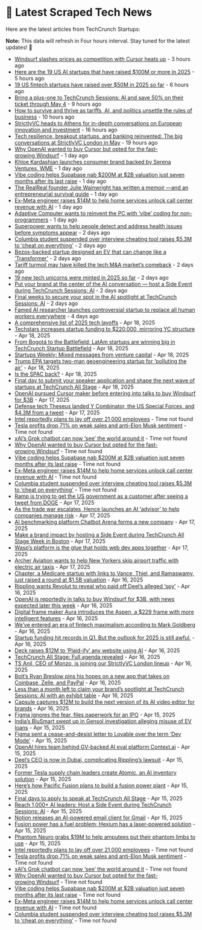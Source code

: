 
# 📰 Latest Scraped Tech News

Here are the latest articles from TechCrunch Startups:

**Note:** This data will refresh in Four hours interval. Stay tuned for the latest updates! 🔄
- [Windsurf slashes prices as competition with Cursor heats up](https://techcrunch.com/2025/04/23/windsurf-slashes-prices-as-competition-with-cursor-heats-up/) - 3 hours ago
- [Here are the 19 US AI startups that have raised $100M or more in 2025](https://techcrunch.com/2025/04/23/here-are-the-19-us-ai-startups-that-have-raised-100m-or-more-in-2025/) - 5 hours ago
- [19 US fintech startups have raised over $50M in 2025 so far](https://techcrunch.com/2025/04/23/19-us-fintech-startups-have-raised-over-50m-in-2025-so-far/) - 6 hours ago
- [Bring a plus-one to TechCrunch Sessions: AI and save 50% on their ticket through May 4](https://techcrunch.com/2025/04/23/bring-a-plus-one-to-techcrunch-sessions-ai-and-save-50-on-their-ticket-through-may-4/) - 9 hours ago
- [How to survive and thrive as tariffs, AI, and politics unsettle the rules of business](https://techcrunch.com/podcast/how-to-survive-and-thrive-as-tariffs-ai-and-politics-unsettle-the-rules-of-business/) - 10 hours ago
- [StrictlyVC heads to Athens for in-depth conversations on European innovation and investment](https://techcrunch.com/2025/04/23/strictlyvc-heads-to-athens-for-in-depth-conversations-on-european-innovation-and-investment/) - 16 hours ago
- [Tech resilience, breakout startups, and banking reinvented: The big conversations at StrictlyVC London in May](https://techcrunch.com/2025/04/22/how-to-build-resilient-tech-nazo-moosa-of-paladin-talks-cyber-ai-and-deep-tech-at-strictlyvc-london/) - 19 hours ago
- [Why OpenAI wanted to buy Cursor but opted for the fast-growing Windsurf](https://techcrunch.com/2025/04/22/why-openai-wanted-to-buy-cursor-but-opted-for-the-fast-growing-windsurf/) - 1 day ago
- [Khloe Kardashian launches consumer brand backed by Serena Ventures, WME](https://techcrunch.com/2025/04/22/khloe-kardashian-launches-consumer-brand-backed-by-serena-ventures-wme/) - 1 day ago
- [Vibe coding helps Supabase nab $200M at $2B valuation just seven months after its last raise](https://techcrunch.com/2025/04/22/vibe-coding-helps-supabase-nab-200m-at-2b-valuation-just-seven-months-after-its-last-raise/) - 1 day ago
- [The RealReal founder Julie Wainwright has written a memoir —and an entrepreneurial survival guide](https://techcrunch.com/podcast/the-realreal-founder-julie-wainwright-has-written-a-memoir-and-an-entrepreneurial-survival-guide/) - 1 day ago
- [Ex-Meta engineer raises $14M to help home services unlock call center revenue with AI](https://techcrunch.com/2025/04/22/ex-meta-engineer-raises-14m-for-lace-an-ai-powered-revenue-generation-software-startup/) - 1 day ago
- [Adaptive Computer wants to reinvent the PC with ‘vibe’ coding for non-programmers](https://techcrunch.com/2025/04/22/adaptive-computer-wants-to-reinvent-the-pc-with-vibe-coding-for-non-programmers/) - 1 day ago
- [Superpower wants to help people detect and address health issues before symptoms appear](https://techcrunch.com/2025/04/22/superpower-wants-to-help-people-detect-and-address-health-issues-before-symptoms-appear/) - 2 days ago
- [Columbia student suspended over interview cheating tool raises $5.3M to ‘cheat on everything’](https://techcrunch.com/2025/04/21/columbia-student-suspended-over-interview-cheating-tool-raises-5-3m-to-cheat-on-everything/) - 2 days ago
- [Bezos-backed startup designed an EV that can change like a ‘Transformer’](https://techcrunch.com/2025/04/21/bezos-backed-startup-designed-an-ev-that-can-change-like-a-transformer/) - 2 days ago
- [Tariff turmoil may have killed the tech M&A market’s comeback](https://techcrunch.com/2025/04/21/tariff-turmoil-may-have-killed-the-tech-ma-markets-comeback/) - 2 days ago
- [19 new tech unicorns were minted in 2025 so far](https://techcrunch.com/2025/04/21/7-new-tech-unicorns-were-minted-in-2025-so-far/) - 2 days ago
- [Put your brand at the center of the AI conversation — host a Side Event during TechCrunch Sessions: AI](https://techcrunch.com/2025/04/21/put-your-brand-at-the-center-of-the-ai-conversation-host-a-side-event-during-techcrunch-sessions-ai/) - 2 days ago
- [Final weeks to secure your spot in the AI spotlight at TechCrunch Sessions: AI](https://techcrunch.com/2025/04/21/final-weeks-to-secure-your-spot-in-the-ai-spotlight-at-techcrunch-sessions-ai/) - 2 days ago
- [Famed AI researcher launches controversial startup to replace all human workers everywhere](https://techcrunch.com/2025/04/19/famed-ai-researcher-launches-controversial-startup-to-replace-all-human-workers-everywhere/) - 4 days ago
- [A comprehensive list of 2025 tech layoffs](https://techcrunch.com/2025/04/18/tech-layoffs-2025-list/) - Apr 18, 2025
- [Techstars increases startup funding to $220,000, mirroring YC structure](https://techcrunch.com/2025/04/18/techstars-increases-startup-funding-to-220000-mirroring-yc-structure/) - Apr 18, 2025
- [From Bogotá to the Battlefield: LatAm startups are winning big in TechCrunch Startup Battlefield](https://techcrunch.com/2025/04/18/from-bogota-to-the-battlefield-latam-startups-are-winning-big/) - Apr 18, 2025
- [Startups Weekly: Mixed messages from venture capital](https://techcrunch.com/2025/04/18/startups-weekly-mixed-messages-from-venture-capital/) - Apr 18, 2025
- [Trump EPA targets two-man geoengineering startup for ‘polluting the air’](https://techcrunch.com/2025/04/18/trump-epa-targets-two-man-geoengineering-startup-for-polluting-the-air/) - Apr 18, 2025
- [Is the SPAC back?](https://techcrunch.com/podcast/is-the-spac-back/) - Apr 18, 2025
- [Final day to submit your speaker application and shape the next wave of startups at TechCrunch All Stage](https://techcrunch.com/2025/04/18/final-day-to-submit-your-speaker-application-and-shape-the-next-wave-of-startups-at-techcrunch-all-stage/) - Apr 18, 2025
- [OpenAI pursued Cursor maker before entering into talks to buy Windsurf for $3B](https://techcrunch.com/2025/04/17/openai-pursued-cursor-maker-before-entering-into-talks-to-buy-windsurf-for-3b/) - Apr 17, 2025
- [Defense tech Theseus landed Y Combinator, the US Special Forces, and $4.3M from a tweet](https://techcrunch.com/2025/04/17/defense-tech-theseus-landed-y-combinator-the-us-special-forces-and-4-3m-from-a-tweet/) - Apr 17, 2025
- [Intel reportedly plans to lay off over 21,000 employees](https://techcrunch.com/2025/04/22/intel-reportedly-plans-to-lay-off-over-21000-employees/) - Time not found
- [Tesla profits drop 71% on weak sales and anti-Elon Musk sentiment](https://techcrunch.com/2025/04/22/tesla-profits-drop-71-on-weak-sales-and-anti-elon-musk-sentiment/) - Time not found
- [xAI’s Grok chatbot can now ‘see’ the world around it](https://techcrunch.com/2025/04/22/xais-grok-chatbot-can-now-see-the-world-around-it/) - Time not found
- [Why OpenAI wanted to buy Cursor but opted for the fast-growing Windsurf](https://techcrunch.com/2025/04/22/why-openai-wanted-to-buy-cursor-but-opted-for-the-fast-growing-windsurf/) - Time not found
- [Vibe coding helps Supabase nab $200M at $2B valuation just seven months after its last raise](https://techcrunch.com/2025/04/22/vibe-coding-helps-supabase-nab-200m-at-2b-valuation-just-seven-months-after-its-last-raise/) - Time not found
- [Ex-Meta engineer raises $14M to help home services unlock call center revenue with AI](https://techcrunch.com/2025/04/22/ex-meta-engineer-raises-14m-for-lace-an-ai-powered-revenue-generation-software-startup/) - Time not found
- [Columbia student suspended over interview cheating tool raises $5.3M to ‘cheat on everything’](https://techcrunch.com/2025/04/21/columbia-student-suspended-over-interview-cheating-tool-raises-5-3m-to-cheat-on-everything/) - Time not found
- [Ramp is trying to get the US government as a customer after seeing a tweet from DOGE](https://techcrunch.com/2025/04/17/ramp-is-trying-to-get-the-us-government-as-a-customer-after-seeing-a-tweet-from-doge/) - Apr 17, 2025
- [As the trade war escalates, Hence launches an AI ‘advisor’ to help companies manage risk](https://techcrunch.com/2025/04/17/as-the-trade-war-escalates-hence-launches-an-ai-advisor-to-help-companies-manage-risk/) - Apr 17, 2025
- [AI benchmarking platform Chatbot Arena forms a new company](https://techcrunch.com/2025/04/17/ai-benchmarking-platform-chatbot-arena-forms-a-new-company/) - Apr 17, 2025
- [Make a brand impact by hosting a Side Event during TechCrunch All Stage Week in Boston](https://techcrunch.com/2025/04/17/make-a-brand-impact-by-hosting-a-side-event-during-techcrunch-all-stage-week-in-boston/) - Apr 17, 2025
- [Wasp’s platform is the glue that holds web dev apps together](https://techcrunch.com/2025/04/17/wasps-platform-is-the-glue-that-holds-web-apps-together/) - Apr 17, 2025
- [Archer Aviation wants to help New Yorkers skip airport traffic with electric air taxis](https://techcrunch.com/2025/04/17/archer-aviation-wants-to-help-new-yorkers-skip-airport-traffic-with-electric-air-taxis/) - Apr 17, 2025
- [Chapter, a Medicare startup with links to Vance, Thiel, and Ramaswamy, just raised a round at $1.5B valuation](https://techcrunch.com/2025/04/16/chapter-a-medicare-startup-with-links-to-vance-thiel-and-ramaswamy-just-raised-a-round-at-1-5b-valuation/) - Apr 16, 2025
- [Rippling wants Revolut to reveal who paid off Deel’s alleged ‘spy’](https://techcrunch.com/2025/04/16/rippling-wants-uk-fintech-revolut-to-reveal-who-paid-off-deels-alleged-spy/) - Apr 16, 2025
- [OpenAI is reportedly in talks to buy Windsurf for $3B, with news expected later this week](https://techcrunch.com/2025/04/16/openai-is-reportedly-in-talks-to-buy-windsurf-for-3b-with-news-expected-later-this-week/) - Apr 16, 2025
- [Digital frame maker Aura introduces the Aspen, a $229 frame with more intelligent features](https://techcrunch.com/2025/04/16/digital-frame-maker-aura-introduces-the-aspen-a-229-frame-with-more-intelligent-features/) - Apr 16, 2025
- [We’ve entered an era of fintech maximalism according to Mark Goldberg](https://techcrunch.com/podcast/weve-entered-an-era-of-fintech-maximalism-according-to-mark-goldberg/) - Apr 16, 2025
- [Startup funding hit records in Q1. But the outlook for 2025 is still awful.](https://techcrunch.com/2025/04/16/startup-funding-hit-records-in-q1-but-the-outlook-for-2025-is-still-awful/) - Apr 16, 2025
- [Deck raises $12M to ‘Plaid-ify’ any website using AI](https://techcrunch.com/2025/04/16/deck-raises-12m-to-plaid-ify-any-website-using-ai/) - Apr 16, 2025
- [TechCrunch All Stage: Full agenda revealed](https://techcrunch.com/2025/04/16/techcrunch-all-stage-full-agenda-revealed/) - Apr 16, 2025
- [TS Anil, CEO of Monzo, is joining our StrictlyVC London lineup](https://techcrunch.com/2025/04/16/ts-anil-ceo-of-monzo-is-joining-our-strictlyvc-london-lineup/) - Apr 16, 2025
- [Bolt’s Ryan Breslow pins his hopes on a new app that takes on Coinbase, Zelle, and PayPal](https://techcrunch.com/2025/04/16/bolts-ryan-breslow-pins-his-hopes-on-a-new-app-that-takes-on-coinbase-zelle-and-paypal/) - Apr 16, 2025
- [Less than a month left to claim your brand’s spotlight at TechCrunch Sessions: AI with an exhibit table](https://techcrunch.com/2025/04/16/less-than-a-month-left-to-claim-your-brands-spotlight-at-techcrunch-sessions-ai-with-an-exhibit-table/) - Apr 16, 2025
- [Capsule captures $12M to build the next version of its AI video editor for brands](https://techcrunch.com/2025/04/16/capsule-captures-12m-to-build-the-next-version-of-its-ai-video-editor-for-brands/) - Apr 16, 2025
- [Figma ignores the fear, files paperwork for an IPO](https://techcrunch.com/2025/04/15/figma-ignores-the-fear-files-paperwork-for-an-ipo/) - Apr 15, 2025
- [India’s BluSmart swept up in Gensol investigation alleging misuse of EV loans](https://techcrunch.com/2025/04/15/indian-ride-hailing-startup-blusmart-swept-up-in-gensol-investigation-alleging-misuse-of-ev-loans/) - Apr 15, 2025
- [Figma sent a cease-and-desist letter to Lovable over the term ‘Dev Mode’](https://techcrunch.com/2025/04/15/figma-sent-a-cease-and-desist-letter-to-lovable-over-the-term-dev-mode/) - Apr 15, 2025
- [OpenAI hires team behind GV-backed AI eval platform Context.ai](https://techcrunch.com/2025/04/15/openai-hires-team-behind-gv-backed-ai-eval-platform-context-ai/) - Apr 15, 2025
- [Deel’s CEO is now in Dubai, complicating Rippling’s lawsuit](https://techcrunch.com/2025/04/15/deels-ceo-is-now-in-dubai-complicating-ripplings-lawsuit/) - Apr 15, 2025
- [Former Tesla supply chain leaders create Atomic, an AI inventory solution](https://techcrunch.com/2025/04/15/former-tesla-supply-chain-leaders-create-atomic-an-ai-inventory-solution/) - Apr 15, 2025
- [Here’s how Pacific Fusion plans to build a fusion power plant](https://techcrunch.com/2025/04/15/heres-how-pacific-fusion-plans-to-build-a-fusion-power-plant/) - Apr 15, 2025
- [Final days to apply to speak at TechCrunch All Stage](https://techcrunch.com/2025/04/15/final-days-to-apply-to-speak-at-techcrunch-all-stage/) - Apr 15, 2025
- [Reach 1,000+ AI leaders: Host a Side Event during TechCrunch Sessions: AI](https://techcrunch.com/2025/04/15/host-your-very-own-side-event-during-techcrunch-sessions-ai/) - Apr 15, 2025
- [Notion releases an AI-powered email client for Gmail](https://techcrunch.com/2025/04/15/notion-releases-its-ai-driven-email-inbox/) - Apr 15, 2025
- [Fusion power has a fuel problem; Hexium has a laser-powered solution](https://techcrunch.com/2025/04/15/fusion-power-has-a-fuel-problem-hexium-has-a-laser-powered-solution/) - Apr 15, 2025
- [Phantom Neuro grabs $19M to help amputees put their phantom limbs to use](https://techcrunch.com/2025/04/15/phantom-neuro-grabs-19m-to-help-amputees-gain-control-of-their-phantom-limbs/) - Apr 15, 2025
- [Intel reportedly plans to lay off over 21,000 employees](https://techcrunch.com/2025/04/22/intel-reportedly-plans-to-lay-off-over-21000-employees/) - Time not found
- [Tesla profits drop 71% on weak sales and anti-Elon Musk sentiment](https://techcrunch.com/2025/04/22/tesla-profits-drop-71-on-weak-sales-and-anti-elon-musk-sentiment/) - Time not found
- [xAI’s Grok chatbot can now ‘see’ the world around it](https://techcrunch.com/2025/04/22/xais-grok-chatbot-can-now-see-the-world-around-it/) - Time not found
- [Why OpenAI wanted to buy Cursor but opted for the fast-growing Windsurf](https://techcrunch.com/2025/04/22/why-openai-wanted-to-buy-cursor-but-opted-for-the-fast-growing-windsurf/) - Time not found
- [Vibe coding helps Supabase nab $200M at $2B valuation just seven months after its last raise](https://techcrunch.com/2025/04/22/vibe-coding-helps-supabase-nab-200m-at-2b-valuation-just-seven-months-after-its-last-raise/) - Time not found
- [Ex-Meta engineer raises $14M to help home services unlock call center revenue with AI](https://techcrunch.com/2025/04/22/ex-meta-engineer-raises-14m-for-lace-an-ai-powered-revenue-generation-software-startup/) - Time not found
- [Columbia student suspended over interview cheating tool raises $5.3M to ‘cheat on everything’](https://techcrunch.com/2025/04/21/columbia-student-suspended-over-interview-cheating-tool-raises-5-3m-to-cheat-on-everything/) - Time not found